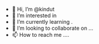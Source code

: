 - 👋 Hi, I’m @kindut 
- 👀 I’m interested in 
- 🌱 I’m currently learning .
- 💞️ I’m looking to collaborate on ...
- 📫 How to reach me ....

<!---
kindut/kindut is a ✨ special ✨ repository because its `README.md` (this file) appears on your GitHub profile.
You can click the Preview link to take a look at your changes.
--->
